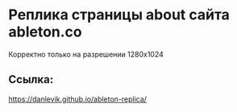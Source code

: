 # Реплика страницы about сайта ableton.co
Корректно только на разрешении 1280x1024
## Ссылка:
https://danlevik.github.io/ableton-replica/
